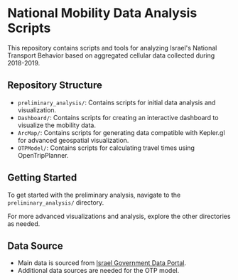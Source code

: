 # National Mobility Data Analysis Scripts

This repository contains scripts and tools for analyzing Israel's National Transport Behavior based on aggregated cellular data collected during 2018-2019.

## Repository Structure

- `preliminary_analysis/`: Contains scripts for initial data analysis and visualization.
- `Dashboard/`: Contains scripts for creating an interactive dashboard to visualize the mobility data.
- `ArcMap/`: Contains scripts for generating data compatible with Kepler.gl for advanced geospatial visualization.
- `OTPModel/`: Contains scripts for calculating travel times using OpenTripPlanner.

## Getting Started

To get started with the preliminary analysis, navigate to the `preliminary_analysis/` directory.

For more advanced visualizations and analysis, explore the other directories as needed.

## Data Source

- Main data is sourced from [Israel Government Data Portal](https://data.gov.il/dataset/tripscelular_1819).
- Additional data sources are needed for the OTP model.

